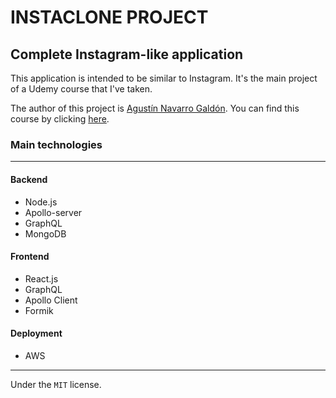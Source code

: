 # INSTACLONE PROJECT

## Complete Instagram-like application

This application is intended to be similar to Instagram. It's the main project of a Udemy course that I've taken.

The author of this project is [Agustín Navarro Galdón](https://www.udemy.com/user/agustin-navarro-galdon/). You can find this course by clicking [here](https://www.udemy.com/course/crea-tu-red-social-con-react-graphql-apollo-mongodb-y-aws/).

### Main technologies

<hr>

#### Backend

- Node.js
- Apollo-server
- GraphQL
- MongoDB

#### Frontend

- React.js
- GraphQL
- Apollo Client
- Formik

#### Deployment

- AWS

<hr>

Under the `MIT` license.
